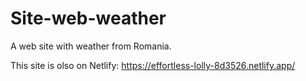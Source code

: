 # Site-web-weather
A web site with weather from Romania.

This site is olso on Netlify: https://effortless-lolly-8d3526.netlify.app/
